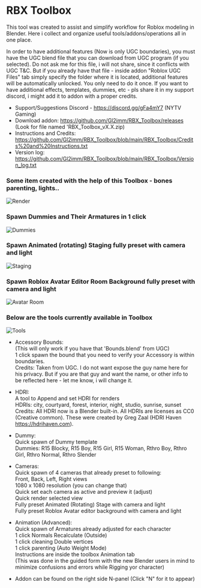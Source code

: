 # RBX Toolbox

This tool was created to assist and simplify workflow for Roblox modeling in Blender. Here i collect and organize useful tools/addons/operations all in one place. 

In order to have additional features (Now is only UGC boundaries), you must have the UGC blend file that you can download from UGC program (if you selected). Do not ask me for this file, i will not share, since it conflicts with UGC T&C. But if you already have that file - inside addon "Roblox UGC Files" tab simply specify the folder where it is located, additional features will be automatically unlocked. You only need to do it once.
If you want to have additional effects, templates, dummies, etc - pls share it in my support discord, i might add it to addon with a proper credits.
- Support/Suggestions Discord - https://discord.gg/gFa4mY7 (NYTV Gaming)
- Download addon: https://github.com/Gl2imm/RBX_Toolbox/releases (Look for file named 'RBX_Toolbox_vX.X.zip)
- Instructions and Credits: https://github.com/Gl2imm/RBX_Toolbox/blob/main/RBX_Toolbox/Credits%20and%20Instructions.txt
- Version log: https://github.com/Gl2imm/RBX_Toolbox/blob/main/RBX_Toolbox/Version_log.txt

### Some item created with the help of this Toolbox - bones parenting, lights.. 
![Render](https://i.ibb.co/W6v0g64/RBX-1.png)

### Spawn Dummies and Their Armatures in 1 click
![Dummies](https://i.ibb.co/S5WNcrh/RBX-2.png)

### Spawn Animated (rotating) Staging fully preset with camera and light
![Staging](https://i.ibb.co/0B6qg6f/stage.png)

### Spawn Roblox Avatar Editor Room Background fully preset with camera and light
![Avatar Room](https://i.ibb.co/DQVHtHb/avtr-edtr-rm.png)

### Below are the tools currently available in Toolbox
![Tools](https://i.ibb.co/McBc15V/RBX-3.png)

- Accessory Bounds:  
(This will only work if you have that 'Bounds.blend' from UGC)  
1 click spawn the bound that you need to verify your Accessory is within boundaries.  
Credits: Taken from UGC. I do not want expose the guy name here for his privacy. But if you are that guy and want the name, or other info to be reflected here - let me know, i will change it. 

- HDRI:  
A tool to Append and set HDRI for renders  
HDRIs: city, courtyard, forest, interior, night, studio, sunrise, sunset  
Credits: All HDRI now is a Blender built-in. All HDRIs are licenses as CC0 (Creative common). These were created by Greg Zaal (HDRI Haven https://hdrihaven.com).
	
- Dummy:  
Quick spawn of Dummy template  
Dummies: R15 Blocky, R15 Boy, R15 Girl, R15 Woman, Rthro Boy, Rthro Girl, Rthro Normal, Rthro Slender
			
- Cameras:  
Quick spawn of 4 cameras that already preset to following:  
Front, Back, Left, Right views  
1080 x 1080 resolution (you can change that)  
Quick set each camera as active and preview it (adjust)  
Quick render selected view   
Fully preset Animated (Rotating) Stage with camera and light  
Fully preset Roblox Avatar editor background with camera and light  

- Animation (Advanced):  
Quick spawn of Armatures already adjusted for each character  
1 click Normals Recalculate (Outside)  
1 click cleaning Double vertices  
1 click parenting (Auto Weight Mode)  
Instructions are inside the toolbox Animation tab  
(This was done in the guided form with the new Blender users in mind to minimize confusions and errors while Rigging yor character)  

- Addon can be found on the right side N-panel (Click "N" for it to appear)

